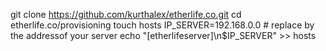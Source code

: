 git clone https://github.com/kurthalex/etherlife.co.git
cd etherlife.co/provisioning
touch hosts
IP_SERVER=192.168.0.0  # replace by the addressof your server
echo "[etherlifeserver]\n$IP_SERVER" >> hosts
